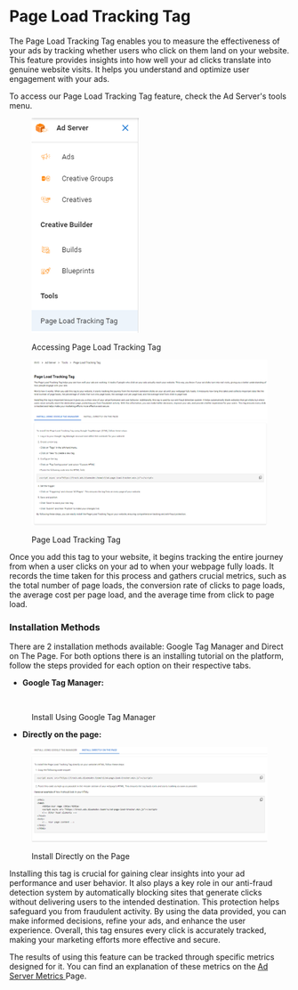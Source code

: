 # Page Load Tracking Tag

The Page Load Tracking Tag enables you to measure the effectiveness of your ads by tracking whether users who click on them land on your website. This feature provides insights into how well your ad clicks translate into genuine website visits. It helps you understand and optimize user engagement with your ads.

To access our Page Load Tracking Tag feature, check the Ad Server's tools menu.

<figure><img src="../../.gitbook/assets/image (1) (13) (1).png" alt=""><figcaption><p>Accessing Page Load Tracking Tag</p></figcaption></figure>

<figure><img src="../../.gitbook/assets/image (344) (1).png" alt=""><figcaption><p>Page Load Tracking Tag</p></figcaption></figure>

Once you add this tag to your website, it begins tracking the entire journey from when a user clicks on your ad to when your webpage fully loads. It records the time taken for this process and gathers crucial metrics, such as the total number of page loads, the conversion rate of clicks to page loads, the average cost per page load, and the average time from click to page load.

### Installation Methods

There are 2 installation methods available: Google Tag Manager and Direct on The Page. For both options there is an installing tutorial on the platform, follow the steps provided for each option on their respective tabs.

* **Google Tag Manager:**

<figure><img src="../../.gitbook/assets/Captura de Tela 2024-08-23 às 11.42.53 (1).png" alt=""><figcaption><p>Install Using Google Tag Manager</p></figcaption></figure>

* **Directly on the page:**

<figure><img src="../../.gitbook/assets/image (345) (1).png" alt=""><figcaption><p>Install Directly on the Page</p></figcaption></figure>

Installing this tag is crucial for gaining clear insights into your ad performance and user behavior. It also plays a key role in our anti-fraud detection system by automatically blocking sites that generate clicks without delivering users to the intended destination. This protection helps safeguard you from fraudulent activity. By using the data provided, you can make informed decisions, refine your ads, and enhance the user experience. Overall, this tag ensures every click is accurately tracked, making your marketing efforts more effective and secure.

The results of using this feature can be tracked through specific metrics designed for it. You can find an explanation of these metrics on the [Ad Server Metrics ](ad-server-metrics.md)Page.
